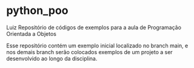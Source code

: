# python_poo
Luiz
Repositório de códigos de exemplos para a aula de Programação Orientada a Objetos

Esse repositório contém um exemplo inicial localizado no branch main, e nos demais branch serão colocados exemplos de um projeto a ser desenvolvido ao longo da disciplina.
